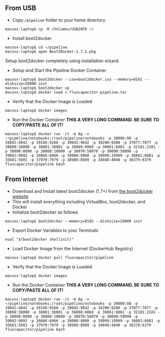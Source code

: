 ## From USB
* Copy `/pipeline` folder to your home directory
```
macosx-laptop$ cp -R /Volumes/USB20FD ~/
```
* Install boot2docker
```
macosx-laptop$ cd ~/pipeline
macosx-laptop$ open Boot2Docker-1.7.1.pkg
```
Setup boot2docker completely using installation wizard.
* Setup and Start the Pipeline Docker Container
```
macosx-laptop$ boot2docker --iso=boot2docker.iso --memory=8192 --disksize=20000 init
macosx-laptop$ boot2docker up
macosx-laptop$ docker load < fluxcapacitor-pipeline.tar
``` 

* Verify that the Docker Image is Loaded
```
macosx-laptop$ docker images
```
* Run the Docker Container
**THIS A VERY LONG COMMAND.  BE SURE TO COPY/PASTE ALL OF IT!**
```
macosx-laptop$ docker run -it -m 8g -v ~/pipeline/notebooks:/root/pipeline/notebooks -p 30080:80 -p 34042:4042 -p 39160:9160 -p 39042:9042 -p 39200:9200 -p 37077:7077 -p 38080:38080 -p 38081:38081 -p 36060:6060 -p 36061:6061 -p 32181:2181 -p 38090:8090 -p 30000:10000 -p 30070:50070 -p 30090:50090 -p 39092:9092 -p 36066:6066 -p 39000:9000 -p 39999:19999 -p 36081:6081 -p 35601:5601 -p 37979:7979 -p 38989:8989 -p 34040:4040 -p 36379:6379 fluxcapacitor/pipeline bash
```

## From Internet
* Download and Install latest boot2docker (1.7+) from [the boot2docker website](http://boot2docker.io/)
* This will install everything including VirtualBox, boot2docker, and Docker
* Initialize boot2docker as follows
```
macosx-laptop$ boot2docker --memory=8192 --disksize=20000 init
``` 
* Export Docker Variables to your Terminals
```
eval "$(boot2docker shellinit)"
``` 
* Load Docker Image from the Internet (DockerHub Registry)
```
macosx-laptop$ docker pull fluxcapacitor/pipeline
```
* Verify that the Docker Image is Loaded
```
macosx-laptop$ docker images
```
* Run the Docker Container
**THIS A VERY LONG COMMAND.  BE SURE TO COPY/PASTE ALL OF IT!**
```
macosx-laptop$ docker run -it -m 8g -v ~/pipeline/notebooks:/root/pipeline/notebooks -p 30080:80 -p 34042:4042 -p 39160:9160 -p 39042:9042 -p 39200:9200 -p 37077:7077 -p 38080:38080 -p 38081:38081 -p 36060:6060 -p 36061:6061 -p 32181:2181 -p 38090:8090 -p 30000:10000 -p 30070:50070 -p 30090:50090 -p 39092:9092 -p 36066:6066 -p 39000:9000 -p 39999:19999 -p 36081:6081 -p 35601:5601 -p 37979:7979 -p 38989:8989 -p 34040:4040 -p 36379:6379 fluxcapacitor/pipeline bash
```

